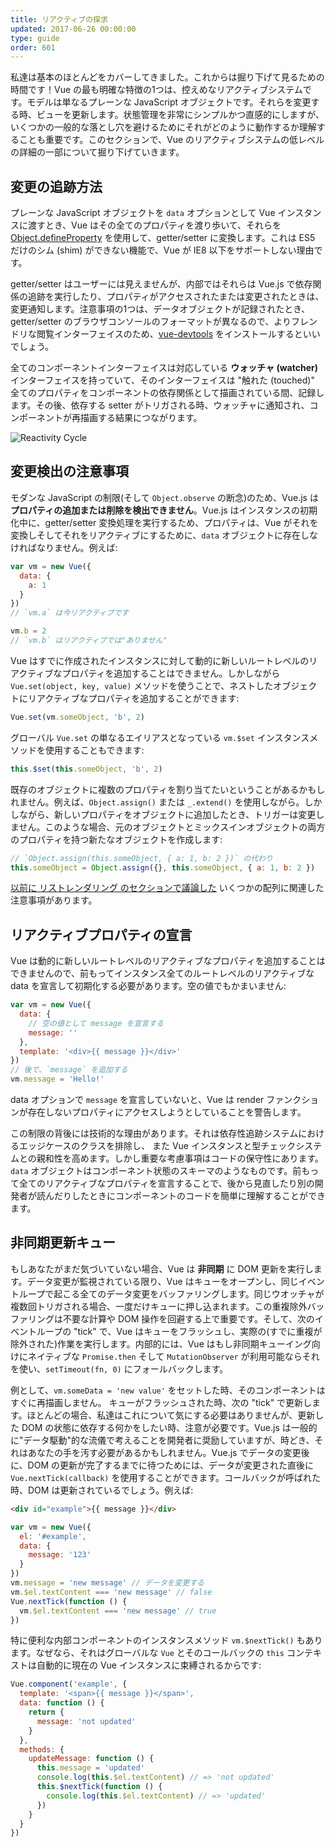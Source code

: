 ```yaml
---
title: リアクティブの探求
updated: 2017-06-26 00:00:00
type: guide
order: 601
---
```


私達は基本のほとんどをカバーしてきました。これからは掘り下げて見るための時間です！Vue の最も明確な特徴の1つは、控えめなリアクティブシステムです。モデルは単なるプレーンな JavaScript オブジェクトです。それらを変更する時、ビューを更新します。状態管理を非常にシンプルかつ直感的にしますが、いくつかの一般的な落とし穴を避けるためにそれがどのように動作するか理解することも重要です。このセクションで、Vue のリアクティブシステムの低レベルの詳細の一部について掘り下げていきます。

## 変更の追跡方法

プレーンな JavaScript オブジェクトを `data` オプションとして Vue インスタンスに渡すとき、Vue はその全てのプロパティを渡り歩いて、それらを [Object.defineProperty](https://developer.mozilla.org/en-US/docs/Web/JavaScript/Reference/Global_Objects/Object/defineProperty) を使用して、getter/setter に変換します。これは ES5 だけのシム (shim) ができない機能で、Vue が IE8 以下をサポートしない理由です。

getter/setter はユーザーには見えませんが、内部ではそれらは Vue.js で依存関係の追跡を実行したり、プロパティがアクセスされたまたは変更されたときは、変更通知します。注意事項の1つは、データオブジェクトが記録されたとき、getter/setter のブラウザコンソールのフォーマットが異なるので、よりフレンドリな閲覧インターフェイスのため、[vue-devtools](https://github.com/vuejs/vue-devtools) をインストールするといいでしょう。

全てのコンポーネントインターフェイスは対応している **ウォッチャ (watcher)** インターフェイスを持っていて、そのインターフェイスは "触れた (touched)" 全てのプロパティをコンポーネントの依存関係として描画されている間、記録します。その後、依存する setter がトリガされる時、ウォッチャに通知され、コンポーネントが再描画する結果につながります。

![Reactivity Cycle](/images/data.png)

## 変更検出の注意事項

モダンな JavaScript の制限(そして `Object.observe` の断念)のため、Vue.js は**プロパティの追加または削除を検出できません**。Vue.js はインスタンスの初期化中に、getter/setter 変換処理を実行するため、プロパティは、Vue がそれを変換しそしてそれをリアクティブにするために、`data` オブジェクトに存在しなければなりません。例えば:

``` js
var vm = new Vue({
  data: {
    a: 1
  }
})
// `vm.a` は今リアクティブです

vm.b = 2
// `vm.b` はリアクティブでは"ありません"
```

Vue はすでに作成されたインスタンスに対して動的に新しいルートレベルのリアクティブなプロパティを追加することはできません。しかしながら `Vue.set(object, key, value)` メソッドを使うことで、ネストしたオブジェクトにリアクティブなプロパティを追加することができます:

``` js
Vue.set(vm.someObject, 'b', 2)
```

グローバル `Vue.set` の単なるエイリアスとなっている `vm.$set` インスタンスメソッドを使用することもできます:

``` js
this.$set(this.someObject, 'b', 2)
```

既存のオブジェクトに複数のプロパティを割り当てたいということがあるかもしれません。例えば、`Object.assign()` または `_.extend()` を使用しながら。しかしながら、新しいプロパティをオブジェクトに追加したとき、トリガーは変更しません。このような場合、元のオブジェクトとミックスインオブジェクトの両方のプロパティを持つ新たなオブジェクトを作成します:

``` js
// `Object.assign(this.someObject, { a: 1, b: 2 })` の代わり
this.someObject = Object.assign({}, this.someObject, { a: 1, b: 2 })
```

[以前に リストレンダリング のセクションで議論した](list.html#注意事項) いくつかの配列に関連した注意事項があります。

## リアクティブプロパティの宣言

Vue は動的に新しいルートレベルのリアクティブなプロパティを追加することはできませんので、前もってインスタンス全てのルートレベルのリアクティブな data を宣言して初期化する必要があります。空の値でもかまいません:

``` js
var vm = new Vue({
  data: {
    // 空の値として message を宣言する
    message: ''
  },
  template: '<div>{{ message }}</div>'
})
// 後で、`message` を追加する
vm.message = 'Hello!'
```

data オプションで `message` を宣言していないと、Vue は render ファンクションが存在しないプロパティにアクセスしようとしていることを警告します。

この制限の背後には技術的な理由があります。それは依存性追跡システムにおけるエッジケースのクラスを排除し、 また Vue インスタンスと型チェックシステムとの親和性を高めます。しかし重要な考慮事項はコードの保守性にあります。`data` オブジェクトはコンポーネント状態のスキーマのようなものです。前もって全てのリアクティブなプロパティを宣言することで、後から見直したり別の開発者が読んだりしたときにコンポーネントのコードを簡単に理解することができます。

## 非同期更新キュー

もしあなたがまだ気づいていない場合、Vue は **非同期** に DOM 更新を実行します。データ変更が監視されている限り、Vue はキューをオープンし、同じイベントループで起こる全てのデータ変更をバッファリングします。同じウオッチャが複数回トリガされる場合、一度だけキューに押し込まれます。この重複除外バッファリングは不要な計算や DOM 操作を回避する上で重要です。そして、次のイベントループの "tick" で、Vue はキューをフラッシュし、実際の(すでに重複が除外された)作業を実行します。内部的には、Vue はもし非同期キューイング向けにネイティブな `Promise.then` そして `MutationObserver` が利用可能ならそれを使い、`setTimeout(fn, 0)` にフォールバックします。

例として、`vm.someData = 'new value'` をセットした時、そのコンポーネントはすぐに再描画しません。 キューがフラッシュされた時、次の "tick" で更新します。ほとんどの場合、私達はこれについて気にする必要はありませんが、更新した DOM の状態に依存する何かをしたい時、注意が必要です。Vue.js は一般的に"データ駆動"的な流儀で考えることを開発者に奨励していますが、時どき、それはあなたの手を汚す必要があるかもしれません。Vue.js でデータの変更後に、DOM の更新が完了するまでに待つためには、データが変更された直後に `Vue.nextTick(callback)` を使用することができます。コールバックが呼ばれた時、DOM は更新されているでしょう。例えば:

``` html
<div id="example">{{ message }}</div>
```

``` js
var vm = new Vue({
  el: '#example',
  data: {
    message: '123'
  }
})
vm.message = 'new message' // データを変更する
vm.$el.textContent === 'new message' // false
Vue.nextTick(function () {
  vm.$el.textContent === 'new message' // true
})
```

特に便利な内部コンポーネントのインスタンスメソッド `vm.$nextTick()` もあります。なぜなら、それはグローバルな `Vue` とそのコールバックの `this` コンテキストは自動的に現在の Vue インスタンスに束縛されるからです:

``` js
Vue.component('example', {
  template: '<span>{{ message }}</span>',
  data: function () {
    return {
      message: 'not updated'
    }
  },
  methods: {
    updateMessage: function () {
      this.message = 'updated'
      console.log(this.$el.textContent) // => 'not updated'
      this.$nextTick(function () {
        console.log(this.$el.textContent) // => 'updated'
      })
    }
  }
})
```
